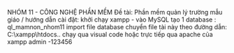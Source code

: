 NHÓM 11 - CÔNG NGHỆ PHẦN MỀM 
Đề tài: Phần mềm quản lý trường mẫu giáo
/ hướng dẫn cài đặt:
khởi chạy xampp - 
vào MySQL tạo 1 database : ql_mamnon_nhom11
import file database 
chuyển file tài này theo đường dẫn: C:\xampp\htdocs\..
chạy qua visual code hoặc trực tiếp qua apache của xampp 
admin -123456
